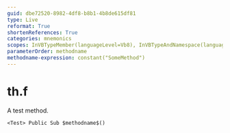 ```yaml
---
guid: dbe72520-8982-4df8-b8b1-4b8de615df81
type: Live
reformat: True
shortenReferences: True
categories: mnemonics
scopes: InVBTypeMember(languageLevel=Vb8), InVBTypeAndNamespace(languageLevel=Vb8)
parameterOrder: methodname
methodname-expression: constant("SomeMethod")
---
```


# th.f

A test method.

```
<Test> Public Sub $methodname$()
```
